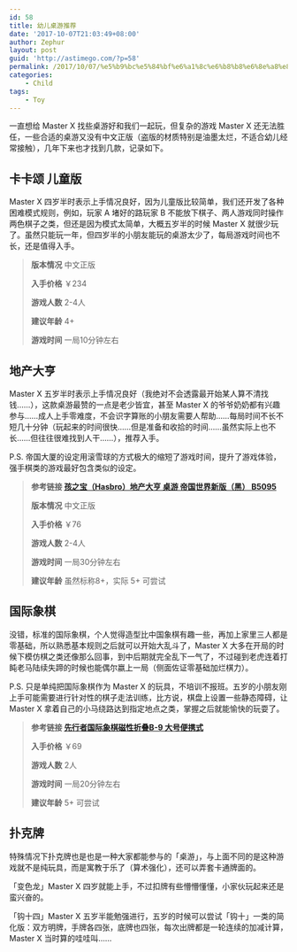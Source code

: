 ```yaml
---
id: 58
title: 幼儿桌游推荐
date: '2017-10-07T21:03:49+08:00'
author: Zephur
layout: post
guid: 'http://astimego.com/?p=58'
permalink: /2017/10/07/%e5%b9%bc%e5%84%bf%e6%a1%8c%e6%b8%b8%e6%8e%a8%e8%8d%90/
categories:
    - Child
tags:
    - Toy
---
```


一直想给 Master X 找些桌游好和我们一起玩，但复杂的游戏 Master X 还无法胜任，一些合适的桌游又没有中文正版（盗版的材质特别是油墨太烂，不适合幼儿经常接触），几年下来也才找到几款，记录如下。

## 卡卡颂 儿童版

Master X 四岁半时表示上手情况良好，因为儿童版比较简单，我们还开发了各种困难模式规则，例如，玩家 A 堵好的路玩家 B 不能放下棋子、两人游戏同时操作两色棋子之类，但还是因为模式太简单，大概五岁半的时候 Master X 就很少玩了。虽然只能玩一年，但四岁半的小朋友能玩的桌游太少了，每局游戏时间也不长，还是值得入手。

> **版本情况** 中文正版
> 
> **入手价格** ￥234
> 
> **游戏人数** 2-4人
> 
> **建议年龄** 4+
> 
> **游戏时间** 一局10分钟左右

## 地产大亨

Master X 五岁半时表示上手情况良好（我绝对不会透露最开始某人算不清找钱……），这款桌游最赞的一点是老少皆宜，甚至 Master X 的爷爷奶奶都有兴趣参与……成人上手零难度，不会识字算账的小朋友需要人帮助……每局时间不长不短几十分钟（玩起来的时间很快……但是准备和收拾的时间……虽然实际上也不长……但往往很难找到人干……），推荐入手。

P.S. 帝国大厦的设定用滚雪球的方式极大的缩短了游戏时间，提升了游戏体验，强手棋类的游戏最好包含类似的设定。

> **参考链接 [孩之宝（Hasbro）地产大亨 桌游 帝国世界新版（黑） B5095](https://item.jd.com/2966754.html)**
> 
> **版本情况** 中文正版
> 
> **入手价格** ￥76
> 
> **游戏人数** 2-4人
> 
> **游戏时间** 一局30分钟左右
> 
> **建议年龄** 虽然标称8+，实际 5+ 可尝试

## 国际象棋

没错，标准的国际象棋，个人觉得造型比中国象棋有趣一些，再加上家里三人都是零基础，所以熟悉基本规则之后就可以开始大乱斗了，Master X 大多在开局的时候下模仿棋之类还像那么回事，到中后期就完全乱下一气了，不过碰到老虎连着打盹老马陆续失蹄的时候也能偶尔嬴上一局（侧面佐证零基础加烂棋力）。

P.S. 只是单纯把国际象棋作为 Master X 的玩具，不培训不报班。五岁的小朋友刚上手可能需要进行针对性的棋子走法训练，比方说，棋盘上设置一些静态障碍，让 Master X 拿着自己的小马绕路达到指定地点之类，掌握之后就能愉快的玩耍了。

> **参考链接 [先行者国际象棋磁性折叠B-9 大号便携式](https://item.jd.com/3696428.html)**
> 
> **入手价格** ￥69
> 
> **游戏人数** 2人
> 
> **游戏时间** 一局20分钟左右
> 
> **建议年龄** 5+ 可尝试

## 扑克牌

特殊情况下扑克牌也是也是一种大家都能参与的「桌游」，与上面不同的是这种游戏就不是纯玩具，而是寓教于乐了（算术强化），还可以弄套卡通牌面的。

「变色龙」Master X 四岁就能上手，不过扣牌有些懵懵懂懂，小家伙玩起来还是蛮兴奋的。

「钩十四」Master X 五岁半能勉强进行，五岁的时候可以尝试「钩十」一类的简化版：双方明牌，手牌各四张，底牌也四张，每次出牌都是一轮连续的加减计算，Master X 当时算的哇哇叫……